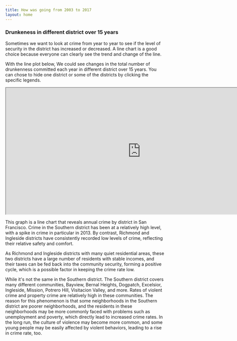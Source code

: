 ```yaml
---
title: How was going from 2003 to 2017
layout: home
---
```


### **Drunkeness in different district over 15 years**
Sometimes we want to look at crime from year to year to see if the level of security in the district has increased or decreased. A line chart is a good choice because everyone can clearly see the trend and change of the line.

With the line plot below, We could see changes in the total number of drunkenness committed each year in different district over 15 years. You can chose to hide one district or some of the districts by clicking the specific legends.



<iframe src="https://raw.githack.com/fenfen22/fenfen22.github.io/main/LinePlot_hide.html" width="850" height="400"></iframe>


This graph is a line chart that reveals annual crime by district in San Francisco. Crime in the Southern district has been at a relatively high level, with a spike in crime in particular in 2013. By contrast, Richmond and Ingleside districts have consistently recorded low levels of crime, reflecting their relative safety and comfort.

As Richmond and Ingleside districts with many quiet residential areas, these two districts have a large number of residents with stable incomes, and their taxes can be fed back into the community security, forming a positive cycle, which is a possible factor in keeping the crime rate low. 

While it's not the same in the Southern district. The Southern district covers many different communities, Bayview, Bernal Heights, Dogpatch, Excelsior, Ingleside, Mission, Potrero Hill, Visitacion Valley, and more. Rates of violent crime and property crime are relatively high in these communities. The reason for this phenomenon is that some neighborhoods in the Southern district are poorer neighborhoods, and the residents in these neighborhoods may be more commonly faced with problems such as unemployment and poverty, which directly lead to increased crime rates. In the long run, the culture of violence may become more common, and some young people may be easily affected by violent behaviors, leading to a rise in crime rate, too.


